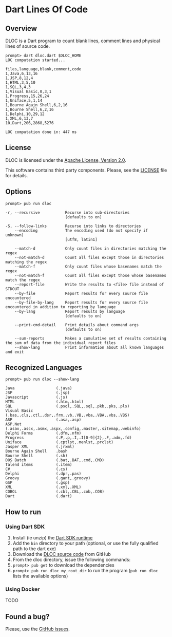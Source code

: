 # Dart Lines Of Code

## Overview

DLOC is a Dart program to count blank lines, comment lines and physical lines of source code.

```
prompt> dart dloc.dart $DLOC_HOME
LOC computation started...

files,language,blank,comment,code
1,Java,6,13,16
1,JSP,8,12,4
1,HTML,3,5,10
1,SQL,3,4,3
1,Visual Basic,0,3,1
1,Progress,15,26,24
1,Uniface,5,1,14
1,Bourne Again Shell,6,2,16
1,Bourne Shell,6,2,16
1,Delphi,10,29,12
1,XML,6,13,7
10,Dart,206,2868,5276

LOC computation done in: 447 ms
```

## License

DLOC is licensed under the [Apache License, Version 2.0](http://www.apache.org/licenses/LICENSE-2.0).

This software contains third party components. Please, see the [LICENSE](https://github.com/SigmaInformatique/dloc/blob/master/LICENSE) file for details.

## Options

```
prompt> pub run dloc

-r, --recursive           Recurse into sub-directories
                          (defaults to on)

-S, --follow-links        Recurse into links to directories
    --encoding            The encoding used (do not specify if unknown)
                          [utf8, latin1]

    --match-d             Only count files in directories matching the regex
    --not-match-d         Count all files except those in directories matching the regex
    --match-f             Only count files whose basenames match the regex
    --not-match-f         Count all files except those whose basenames match the regex
    --report-file         Write the results to <file> file instead of STDOUT
    --by-file             Report results for every source file encountered
    --by-file-by-lang     Report results for every source file encountered in addition to reporting by language
    --by-lang             Report results by language
                          (defaults to on)

    --print-cmd-detail    Print details about command args
                          (defaults to on)

    --sum-reports         Makes a cumulative set of results containing the sum of data from the individual report files
    --show-lang           Print information about all known languages and exit
```

## Recognized Languages

```
prompt> pub run dloc --show-lang

Java                  (.java)
JSP                   (.jsp)
Javascript            (.js)
HTML                  (.htm,.html)
SQL                   (.psql,.SQL,.sql,.pkb,.pks,.pls)
Visual Basic          (.bas,.cls,.ctl,.dsr,.frm,.vb,.VB,.vba,.VBA,.vbs,.VBS)
ASP                   (.asa,.asp)
ASP.Net               (.asax,.ascx,.asmx,.aspx,.config,.master,.sitemap,.webinfo)
Delphi Forms          (.dfm,.nfm)
Progress              (.P,.p,.I,.I[0-9]{2},.F,.adm,.fd)
Uniface               (.cptlst,.menlst,.prclst)
Jasper XML            (.jrxml)
Bourne Again Shell    .bash
Bourne Shell          (.sh)
DOS Batch             (.bat,.BAT,.cmd,.CMD)
Talend items          (.item)
C#                    (.cs)
Delphi                (.dpr,.pas)
Groovy                (.gant,.groovy)
GSP                   (.gsp)
XML                   (.xml,.XML)
COBOL                 (.cbl,.CBL,.cob,.COB)
Dart                  (.dart)
```

## How to run

### Using Dart SDK

1. Install (ie unzip) the [Dart SDK runtime](https://www.dartlang.org/downloads/)
1. Add the `bin` directory to your path (optional, or use the fully qualified path to the dart exe)
1. Download the [DLOC source code](https://github.com/SigmaInformatique/dloc) from GitHub
1. From the dloc directory, issue the following commands:
  1. `prompt> pub get` to download the dependencies
  1. `prompt> pub run dloc my_root_dir` to run the program (`pub run dloc` lists the available options)

### Using Docker

TODO

## Found a bug?

Please, use the [GitHub issues](https://github.com/SigmaInformatique/dloc/issues).
